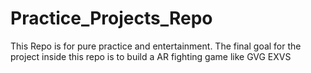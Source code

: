 # Practice_Projects_Repo

This Repo is for pure practice and entertainment. The final goal for the project inside this repo is to build a AR fighting game
like GVG EXVS
